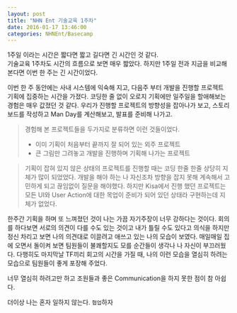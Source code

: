 ```yaml
---
layout: post
title: "NHN Ent 기술교육 1주차"
date: 2016-01-17 13:46:00
categories: NHNEnt/Basecamp
---
```

1주일 이라는 시간은 짧다면 짧고 길다면 긴 시간인 것 같다.  
기술교육 1주차도 시간의 흐름으로 보면 매우 짧았다. 하지만 1주일 전과 지금을 비교해 본다면 이번 한 주는 긴 시간이었다.

이번 한 주 동안에는 사내 시스템에 익숙해 지고, 다음주 부터 개발을 진행할 프로젝트 기획에 집중하는 시간을 가졌다. 코딩한 줄 없이 오로지 기획에만 일주일을 할애해보는 경험은 매우 값졌던 것 같다. 우리가 진행할 프로젝트의 방향성을 잡아나가 보고, 스토리보드를 작성하고 Man Day를 계산해보고, 발표를 준비해 나가고.

>경험해 본 프로젝트들을 두가지로 분류하면 이런 것들이었다.
>- 이미 기획이 처음부터 끝까지 잘 되어 있는 외주 프로젝트
>- 큰 그림만 그려놓고 개발을 진행하며 기획해 나가는 프로젝트


>기획이 잡혀 있지 않은 상태의 프로젝트를 진행할 때는 코딩 한줄 한줄 상당히 지체가 많이 되었었다. 개발을 해야 하는 나 자신조차 방향을 잡지 못해 계속해서 고민하게 되고 끊임없이 질문을 해야했다. 하지만 Kisa에서 진행 했던 프로젝트는 모든 UI와 User Action에 대한 목업이 준비가 되어 있던 상태라 구현하는데 지체가 없었다.

한주간 기획을 하며 또 느껴졌던 것이 나는 가끔 자기주장이 너무 강하다는 것이다. 회의를 하다보면 서로의 의견이 다를 수도 있는 것이고 내가 틀릴 수도 있다고 의식을 하지만 정신 차리고 보면 나의 의견대로 이끌려고 애쓰고 있는 나의 모습이 보였다. 매일매일 집에 오면서 돌이켜 보면 팀원들이 불쾌할지도 모를 순간들이 생각나 나 자신이 부끄러웠다. 다행히도 마지막날 TF끼리 회고의 시간을 가질 때, 나의 이런 모습을 열심히 하려는 모습으로 팀원들이 좋게 포장해 주었다.

너무 열심히 하려고만 하고 조원들과 좋은 Communication을 하지 못한 점이 참 아쉽다. 

더이상 나는 혼자 일하지 않는다. `협업`하자